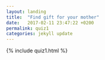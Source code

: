 ```yaml
---
layout: landing
title:  "Find gift for your mother"
date:   2017-02-11 23:47:22 +0200
permalink: quiz1
categories: jekyll update
---
```

{% include quiz1.html %}
